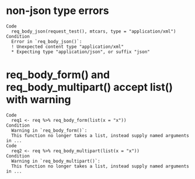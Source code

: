 # non-json type errors

    Code
      req_body_json(request_test(), mtcars, type = "application/xml")
    Condition
      Error in `req_body_json()`:
      ! Unexpected content type "application/xml"
      * Expecting type "application/json", or suffix "json"

# req_body_form() and req_body_multipart() accept list() with warning

    Code
      req1 <- req %>% req_body_form(list(x = "x"))
    Condition
      Warning in `req_body_form()`:
      This function no longer takes a list, instead supply named arguments in ...
    Code
      req2 <- req %>% req_body_multipart(list(x = "x"))
    Condition
      Warning in `req_body_multipart()`:
      This function no longer takes a list, instead supply named arguments in ...

